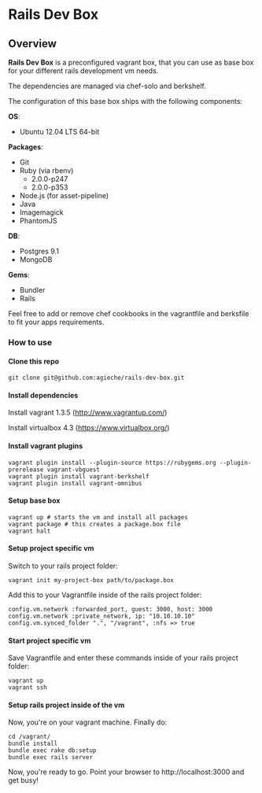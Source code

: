 # Rails Dev Box

## Overview

**Rails Dev Box** is a preconfigured vagrant box, that you can use as base box for your different rails development vm needs.

The dependencies are managed via chef-solo and berkshelf.

The configuration of this base box ships with the following components:

**OS**:

- Ubuntu 12.04 LTS 64-bit

**Packages**:

- Git
- Ruby (via rbenv)
  - 2.0.0-p247
  - 2.0.0-p353
- Node.js (for asset-pipeline)
- Java
- Imagemagick
- PhantomJS

**DB**:

- Postgres 9.1
- MongoDB

**Gems**:

- Bundler
- Rails

Feel free to add or remove chef cookbooks in the vagrantfile and berksfile to fit your apps requirements.

### How to use

#### Clone this repo

    git clone git@github.com:agieche/rails-dev-box.git

#### Install dependencies

Install vagrant 1.3.5 (http://www.vagrantup.com/)

Install virtualbox 4.3 (https://www.virtualbox.org/)

#### Install vagrant plugins

    vagrant plugin install --plugin-source https://rubygems.org --plugin-prerelease vagrant-vbguest
    vagrant plugin install vagrant-berkshelf
    vagrant plugin install vagrant-omnibus

#### Setup base box

    vagrant up # starts the vm and install all packages
    vagrant package # this creates a package.box file
    vagrant halt

#### Setup project specific vm

Switch to your rails project folder:

    vagrant init my-project-box path/to/package.box

Add this to your Vagrantfile inside of the rails project folder:

    config.vm.network :forwarded_port, guest: 3000, host: 3000
    config.vm.network :private_network, ip: "10.10.10.10"
    config.vm.synced_folder ".", "/vagrant", :nfs => true

#### Start project specific vm

Save Vagrantfile and enter these commands inside of your rails project folder:

    vagrant up
    vagrant ssh

#### Setup rails project inside of the vm

Now, you're on your vagrant machine. Finally do:

    cd /vagrant/
    bundle install
    bundle exec rake db:setup
    bundle exec rails server

Now, you're ready to go. Point your browser to http://localhost:3000 and get busy!

